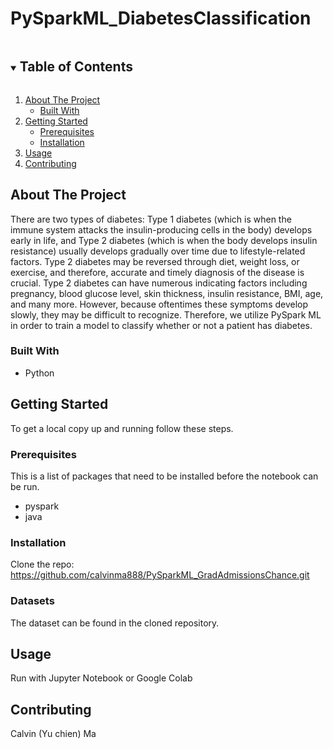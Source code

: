 # PySparkML_DiabetesClassification
 
<!-- TABLE OF CONTENTS -->
<details open="open">
  <summary><h2 style="display: inline-block">Table of Contents</h2></summary>
  <ol>
    <li>
      <a href="#about-the-project">About The Project</a>
      <ul>
        <li><a href="#built-with">Built With</a></li>
      </ul>
    </li>
    <li>
      <a href="#getting-started">Getting Started</a>
      <ul>
        <li><a href="#prerequisites">Prerequisites</a></li>
        <li><a href="#installation">Installation</a></li>
      </ul>
    </li>
    <li><a href="#usage">Usage</a></li>
    <li><a href="#contributing">Contributing</a></li>
  </ol>
</details>


<!-- ABOUT THE PROJECT -->
## About The Project

There are two types of diabetes: Type 1 diabetes (which is when the immune system attacks the insulin-producing cells in the body) develops early in life, and Type 2 diabetes (which is when the body develops insulin resistance) usually develops gradually over time due to lifestyle-related factors. Type 2 diabetes may be reversed through diet, weight loss, or exercise, and therefore, accurate and timely diagnosis of the disease is crucial.
Type 2 diabetes can have numerous indicating factors including pregnancy, blood glucose level, skin thickness, insulin resistance, BMI, age, and many more. However, because oftentimes these symptoms develop slowly, they may be difficult to recognize. Therefore, we utilize PySpark ML in order to train a model to classify whether or not a patient has diabetes.

### Built With

* []()Python


<!-- GETTING STARTED -->
## Getting Started

To get a local copy up and running follow these steps.

### Prerequisites

This is a list of packages that need to be installed before the notebook can be run.
* pyspark
* java


### Installation

Clone the repo: https://github.com/calvinma888/PySparkML_GradAdmissionsChance.git

### Datasets
The dataset can be found in the cloned repository.

<!-- USAGE EXAMPLES -->
## Usage

Run with Jupyter Notebook or Google Colab


<!-- CONTRIBUTING -->
## Contributing

Calvin (Yu chien) Ma

